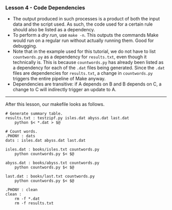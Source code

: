 ### Lesson 4 - Code Dependencies  
+ The output produced in such processes is a product of both the input data and
the script used. As such, the code used for a certain rule should also be listed
as a dependency.  
+ To perform a *dry run*, use `make -n`. This outputs the commands Make would
run on a regular run without actually running them. Good for debugging.  
+ Note that in the example used for this tutorial, we do not have to list
`countwords.py` as a dependency for `results.txt`, even though it technically is.
This is because `countwords.py` has already been listed as a dependency for
each of the `.dat` files being generated. Since the `.dat` files are
dependencies for `results.txt`, a change in `countwords.py` triggers the entire
pipeline of Make anyway.  
+ Dependencies are transitive: if A depends on B and B depends on C, a change
to C will indirectly trigger an update to A.  

____

After this lesson, our makefile looks as follows.
```make
# Generate summary table.
results.txt : testzipf.py isles.dat abyss.dat last.dat
	python $< *.dat > $@

# Count words.
.PHONY : dats
dats : isles.dat abyss.dat last.dat

isles.dat : books/isles.txt countwords.py
	python countwords.py $< $@

abyss.dat : books/abyss.txt countwords.py
	python countwords.py $< $@

last.dat : books/last.txt countwords.py
	python countwords.py $< $@

.PHONY : clean
clean :
	rm -f *.dat
	rm -f results.txt
```
